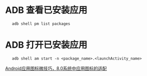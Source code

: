 
# ADB 查看已安装应用

```
   adb shell pm list packages
```

# ADB  打开已安装应用

```
   adb shell am start -n <package_name>.<launchActivity_name>

```

[Android应用图标微技巧，8.0系统中应用图标的适配](https://blog.csdn.net/guolin_blog/article/details/79417483)
